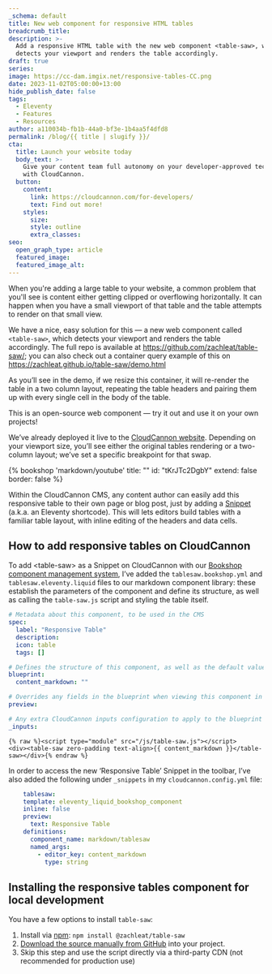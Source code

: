 ```yaml
---
_schema: default
title: New web component for responsive HTML tables
breadcrumb_title:
description: >-
  Add a responsive HTML table with the new web component <table-saw>, which
  detects your viewport and renders the table accordingly.
draft: true
series:
image: https://cc-dam.imgix.net/responsive-tables-CC.png
date: 2023-11-02T05:00:00+13:00
hide_publish_date: false
tags:
  - Eleventy
  - Features
  - Resources
author: a110034b-fb1b-44a0-bf3e-1b4aa5f4dfd8
permalink: /blog/{{ title | slugify }}/
cta:
  title: Launch your website today
  body_text: >-
    Give your content team full autonomy on your developer-approved tech stack
    with CloudCannon.
  button:
    content:
      link: https://cloudcannon.com/for-developers/
      text: Find out more!
    styles:
      size:
      style: outline
      extra_classes:
seo:
  open_graph_type: article
  featured_image:
  featured_image_alt:
---
```

When you're adding a large table to your website, a common problem that you'll see is content either getting clipped or overflowing horizontally. It can happen when you have a small viewport of that table and the table attempts to render on that small view.

We have a nice, easy solution for this — a new web component called `<table-saw>`, which detects your viewport and renders the table accordingly. The full repo is available at <a target="_blank" rel="noopener" href="https://github.com/zachleat/table-saw/">https://github.com/zachleat/table-saw/</a>; you can also check out a container query example of this on <a target="_blank" rel="noopener" href="https://zachleat.github.io/table-saw/demo.html">https://zachleat.github.io/table-saw/demo.html</a>

As you’ll see in the demo, if we resize this container, it will re-render the table in a two column layout, repeating the table headers and pairing them up with every single cell in the body of the table.

This is an open-source web component — try it out and use it on your own projects!

We’ve already deployed it live to the <a target="_blank" rel="noopener" href="https://cloudcannon.com">CloudCannon website</a>. Depending on your viewport size, you’ll see either the original tables rendering or a two-column layout; we’ve set a specific breakpoint for that swap.

{% bookshop 'markdown/youtube' title: "" id: "tKrJTc2DgbY" extend: false border: false %}

Within the CloudCannon CMS, any content author can easily add this responsive table to their own page or blog post, just by adding a <a target="_blank" rel="noopener" href="https://cloudcannon.com/documentation/articles/editing-with-eleventy-shortcodes/">Snippet</a> (a.k.a. an Eleventy shortcode). This will lets editors build tables with a familiar table layout, with inline editing of the headers and data cells.

## How to add responsive tables on CloudCannon

To add &lt;table-saw&gt; as a Snippet on CloudCannon with our <a target="_blank" rel="noopener" href="https://github.com/CloudCannon/bookshop">Bookshop component management system</a>, I’ve added the `tablesaw.bookshop.yml` and `tablesaw.eleventy.liquid` files to our markdown component library: these establish the parameters of the component and define its structure, as well as calling the `table-saw.js` script and styling the table itself.

```yaml
# Metadata about this component, to be used in the CMS
spec:
  label: "Responsive Table"
  description:
  icon: table
  tags: []

# Defines the structure of this component, as well as the default values
blueprint:
  content_markdown: ""

# Overrides any fields in the blueprint when viewing this component in the component browser
preview:

# Any extra CloudCannon inputs configuration to apply to the blueprint
_inputs:
```

```
{% raw %}<script type="module" src="/js/table-saw.js"></script>
<div><table-saw zero-padding text-align>{{ content_markdown }}</table-saw></div>{% endraw %}
```

In order to access the new ‘Responsive Table’ Snippet in the toolbar, I’ve also added the following under `_snippets` in my `cloudcannon.config.yml` file:

```yaml
	tablesaw:
    template: eleventy_liquid_bookshop_component
    inline: false
    preview:
      text: Responsive Table
    definitions:
      component_name: markdown/tablesaw
      named_args:
        - editor_key: content_markdown
          type: string
```

## Installing the responsive tables component for local development

You have a few options to install `table-saw`:

1. Install via&nbsp;<a target="_blank" rel="noopener" href="https://www.npmjs.com/package/@zachleat/table-saw">npm</a>:&nbsp;`npm install @zachleat/table-saw`
2. <a target="_blank" rel="noopener" href="https://github.com/zachleat/table-saw/tags">Download the source manually from GitHub</a>&nbsp;into your project.
3. Skip this step and use the script directly via a third-party CDN (not recommended for production use)

<!-- notionvc: 1e8763a8-aff3-4c65-b3f9-2f4fa07a61f4 -->